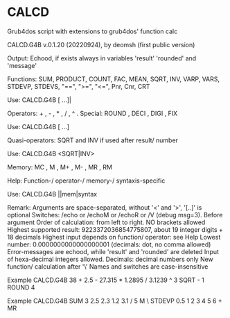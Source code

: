 # CALCD
Grub4dos script with extensions to grub4dos' function calc

CALCD.G4B v.0.1.20 (20220924), by deomsh (first public version)

Output: Echood, if exists always in variables 'result' 'rounded' and 'message'

Functions: SUM, PRODUCT, COUNT, FAC, MEAN, SQRT, INV, VARP, VARS, STDEVP, STDEVS, "==", ">=", "<=", Pnr, Cnr, CRT
 
Use: CALCD.G4B <function> <number1> [<number2> ...]|<number1> <number2>

Operators:  +  ,  -  ,  *  ,  /  , ^ . Special: ROUND , DECI , DIGI , FIX

Use: CALCD.G4B <number1> <operator> <number2> [<operator> <number3> ...]

Quasi-operators: SQRT and INV if used after result/ number

Use: CALCD.G4B <number1> <SQRT|INV>

Memory: MC , M , M+ , M- , MR , RM

Help: Function-/ operator-/ memory-/ syntaxis-specific

Use: CALCD.G4B <help> <function>|<operator>|mem|syntax

Remark: Arguments are space-separated, without '<' and '>', '[..]' is optional
 Switches: /echo or /echoM or /echoR or /V (debug msg=3). Before argument
 Order of calculation: from left to right. NO brackets allowed
 Highest supported result: 9223372036854775807, about 19 integer digits + 18 decimals
 Highest input depends on function/ operator: see Help
 Lowest number: 0.0000000000000000001 (decimals: dot, no comma allowed)
 Error-messages are echood, while 'result' and 'rounded' are deleted
 Input of hexa-decimal integers allowed. Decimals: decimal numbers only
 New function/ calculation after '\\'
 Names and switches are case-insensitive

Example CALCD.G4B 38 + 2.5 - 27.315 * 1.2895 / 3.1239 ^ 3 SQRT - 1 ROUND 4

Example CALCD.G4B SUM 3 2.5 2.3 1.2 3.1 / 5 M \\ STDEVP 0.5 1 2 3 4 5 6 + MR 
